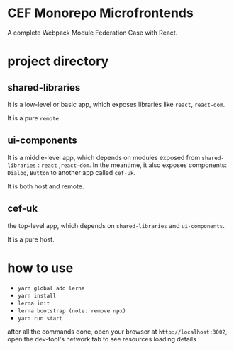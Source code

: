 # CEF Monorepo Microfrontends

A complete Webpack Module Federation Case with React.

# project directory

## shared-libraries

It is a low-level or basic app, which exposes libraries like `react`, `react-dom`.

It is a pure `remote`

## ui-components

It is a middle-level app, which depends on modules exposed from `shared-libraries` : `react` ,`react-dom`. In the meantime, it also exposes components: `Dialog`, `Button` to another app called `cef-uk`.

It is both host and remote.

## cef-uk

the top-level app, which depends on `shared-libraries` and `ui-components`.

It is a pure host.

# how to use

- `yarn global add lerna`
- `yarn install`
- `lerna init`
- `lerna bootstrap (note: remove npx)`
- `yarn run start`

after all the commands done, open your browser at `http://localhost:3002`, open the dev-tool's network tab to see resources loading details
